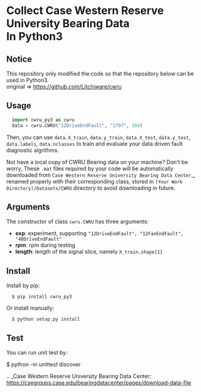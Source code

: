 Collect Case Western Reserve University Bearing Data  
In Python3
============================================

Notice
---------

This repository only modified the code so that the repository below can be used in Python3.  
original => https://github.com/Litchiware/cwru  

Usage
---------

```python
  import cwru_py3 as cwru
  data = cwru.CWRU("12DriveEndFault", "1797", 384)
```

Then, you can use ``data.X_train``, ``data.y_train``, ``data.X_test``, ``data.y_test``, ``data.labels``, ``data.nclasses`` to train and evaluate your data driven fault diagnostic algrithms.

Not have a local copy of CWRU Bearing data on your machine?
Don't be worry, These ``.mat`` files required by your code will be automatically downloaded from `Case Western Reserve University Bearing Data Center`_, renamed properly with their corresponding class, stored in ``(Your Work Directory)/Datasets/CWRU`` directory to avoid downloading in future.

Arguments
---------

The constructor of class ``cwru.CWRU`` has three arguments:

* **exp**: experiment, supporting ``"12DriveEndFault", "12FanEndFault", "48DriveEndFault"``
* **rpm**: rpm during testing
* **length**: length of the signal slice, namely ``X_train.shape[1]``

Install
-------

Install by pip:
```terminal
  $ pip install cwru_py3
```
Or install manually:
```terminal
  $ python setup.py install
```
Test
----

You can run unit test by:

  $ python -m unittest discover

.. _Case Western Reserve University Bearing Data Center: https://csegroups.case.edu/bearingdatacenter/pages/download-data-file 
